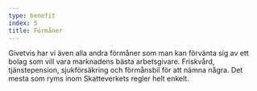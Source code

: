 ```yaml
---
type: benefit
index: 5
title: Förmåner
---
```


Givetvis har vi även alla andra förmåner som man kan förvänta sig av ett bolag som vill vara marknadens bästa arbetsgivare. Friskvård, tjänstepension, sjukförsäkring och förmånsbil för att nämna några. Det mesta som ryms inom Skatteverkets regler helt enkelt.

